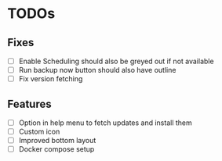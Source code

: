 # TODOs

## Fixes
- [ ] Enable Scheduling should also be greyed out if not available
- [ ] Run backup now button should also have outline
- [ ] Fix version fetching

## Features
- [ ] Option in help menu to fetch updates and install them
- [ ] Custom icon
- [ ] Improved bottom layout
- [ ] Docker compose setup